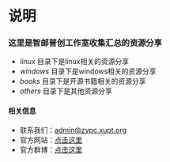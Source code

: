 # 说明
### 这里是智邮普创工作室收集汇总的资源分享
- *linux* 目录下是linux相关的资源分享
- *windows* 目录下是windows相关的资源分享
- *books* 目录下是开源书籍相关的资源分享
- *others* 目录下是其他资源分享

#### 相关信息
- 联系我们：admin@zypc.xupt.org
- 官方网站：[点击这里](https://zypc.xupt.edu.cn/)
- 官方群博：[点击这里]()

